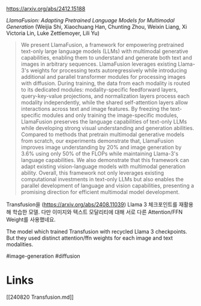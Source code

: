 https://arxiv.org/abs/2412.15188

*LlamaFusion: Adapting Pretrained Language Models for Multimodal Generation* (Weijia Shi, Xiaochuang Han, Chunting Zhou, Weixin Liang, Xi Victoria Lin, Luke Zettlemoyer, Lili Yu)

> We present LlamaFusion, a framework for empowering pretrained text-only large language models (LLMs) with multimodal generative capabilities, enabling them to understand and generate both text and images in arbitrary sequences. LlamaFusion leverages existing Llama-3's weights for processing texts autoregressively while introducing additional and parallel transformer modules for processing images with diffusion. During training, the data from each modality is routed to its dedicated modules: modality-specific feedforward layers, query-key-value projections, and normalization layers process each modality independently, while the shared self-attention layers allow interactions across text and image features. By freezing the text-specific modules and only training the image-specific modules, LlamaFusion preserves the language capabilities of text-only LLMs while developing strong visual understanding and generation abilities. Compared to methods that pretrain multimodal generative models from scratch, our experiments demonstrate that, LlamaFusion improves image understanding by 20% and image generation by 3.6% using only 50% of the FLOPs while maintaining Llama-3's language capabilities. We also demonstrate that this framework can adapt existing vision-language models with multimodal generation ability. Overall, this framework not only leverages existing computational investments in text-only LLMs but also enables the parallel development of language and vision capabilities, presenting a promising direction for efficient multimodal model development.

Transfusion을 (https://arxiv.org/abs/2408.11039) Llama 3 체크포인트를 재활용해 학습한 모델. 다만 이미지와 텍스트 모달리티에 대해 서로 다른 Attention/FFN Weight를 사용했네요.

<english>
The model which trained Transfusion with recycled Llama 3 checkpoints. But they used distinct attention/ffn weights for each image and text modalities.
</english>

#image-generation #diffusion

# Links

[[240820 Transfusion.md]]